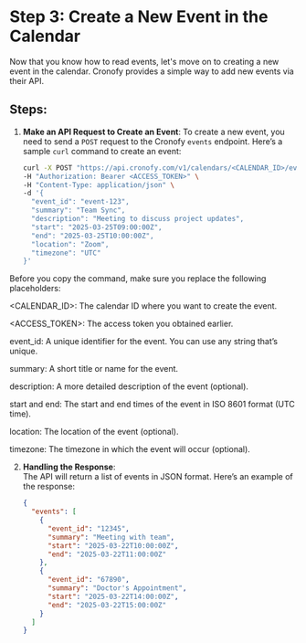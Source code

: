 # Step 3: Create a New Event in the Calendar

Now that you know how to read events, let's move on to creating a new event in the calendar. Cronofy provides a simple way to add new events via their API.

## Steps:

1. **Make an API Request to Create an Event**:
   To create a new event, you need to send a `POST` request to the Cronofy `events` endpoint. Here’s a sample `curl` command to create an event:

   ```bash
   curl -X POST "https://api.cronofy.com/v1/calendars/<CALENDAR_ID>/events" \
   -H "Authorization: Bearer <ACCESS_TOKEN>" \
   -H "Content-Type: application/json" \
   -d '{
     "event_id": "event-123",
     "summary": "Team Sync",
     "description": "Meeting to discuss project updates",
     "start": "2025-03-25T09:00:00Z",
     "end": "2025-03-25T10:00:00Z",
     "location": "Zoom",
     "timezone": "UTC"
   }'

Before you copy the command, make sure you replace the following placeholders:

<CALENDAR_ID>: The calendar ID where you want to create the event.

<ACCESS_TOKEN>: The access token you obtained earlier.

event_id: A unique identifier for the event. You can use any string that’s unique.

summary: A short title or name for the event.

description: A more detailed description of the event (optional).

start and end: The start and end times of the event in ISO 8601 format (UTC time).

location: The location of the event (optional).

timezone: The timezone in which the event will occur (optional).

2. **Handling the Response**:  
   The API will return a list of events in JSON format. Here’s an example of the response:

   ```json
   {
     "events": [
       {
         "event_id": "12345",
         "summary": "Meeting with team",
         "start": "2025-03-22T10:00:00Z",
         "end": "2025-03-22T11:00:00Z"
       },
       {
         "event_id": "67890",
         "summary": "Doctor's Appointment",
         "start": "2025-03-22T14:00:00Z",
         "end": "2025-03-22T15:00:00Z"
       }
     ]
   }

